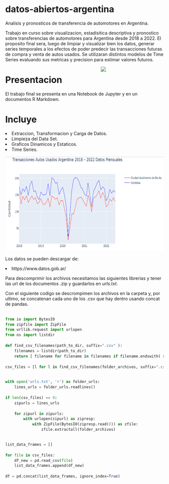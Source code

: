 # datos-abiertos-argentina


Analisis y pronosticos de transferencia de automotores en Argentina.


Trabajo en curso sobre visualizacion, estadisitica descriptiva y pronostico sobre transferencias de automotores para Argentina desde 2018 a 2022. El proposito final sera, luego de limpiar y visualizar bien los datos, generar series temporales a los efectos de poder predecir las transacciones futuras de compra y venta de autos usados. Se utilizaran distintos modelos de Time Series evaluando sus metricas y precision para estimar valores futuros.



<p>
<a href="https://scikit-learn.org/stable/" rel="nofollow"><img src="https://upload.wikimedia.org/wikipedia/commons/thumb/0/0a/Python.svg/1024px-Python.svg.png" align="right" width="200" style="max-width: 100%;"></a>
</p>


# Presentacion

El trabajo final se presenta en una Notebook de Jupyter y en un documentos R Markdown.

# Incluye

<ui>

<li>
Extraccion, Transformacion y Carga de Datos.
</li>

<li>
Limpieza del Data Set.
</li>

<li>
Graficos Dinamicos y Estaticos.
</li>

<li>
Time Series.
</li>

</ui>


<p align="center">
  <img 
    width="500"
    height="300"
    src="img/cars.png"
  >
</p>


Los datos se pueden descargar de: 

<ui>
<li>
https://www.datos.gob.ar/
</li>
</ui>

Para descomprimir los archivos necesitamos las siguientes librerias y tener las url de los documentos .zip y guardarlos en _urls.txt_. 

Con el siguiente codigo se descrompimen los archivos en la carpeta y, por ultimo, se concatenan cada uno de los .csv que hay dentro usando concat de pandas.

```python

from io import BytesIO
from zipfile import ZipFile
from urllib.request import urlopen
from os import listdir

def find_csv_filenames(path_to_dir, suffix=".csv" ):
    filenames = listdir(path_to_dir)
    return [ filename for filename in filenames if filename.endswith( suffix ) ]

csv_files = [l for l in find_csv_filenames(folder_archivos, suffix=".csv" ) if 'autos' in l]

```


```python

with open('urls.txt', 'r') as folder_urls:
    lines_urls = folder_urls.readlines()

if len(csv_files) == 0:
    zipurls = lines_urls

    for zipurl in zipurls:
        with urlopen(zipurl) as zipresp:
            with ZipFile(BytesIO(zipresp.read())) as zfile:
                zfile.extractall(folder_archivos)

```


```python

list_data_frames = []

for file in csv_files:
    df_new = pd.read_csv(file)
    list_data_frames.append(df_new)

df = pd.concat(list_data_frames, ignore_index=True)

```
